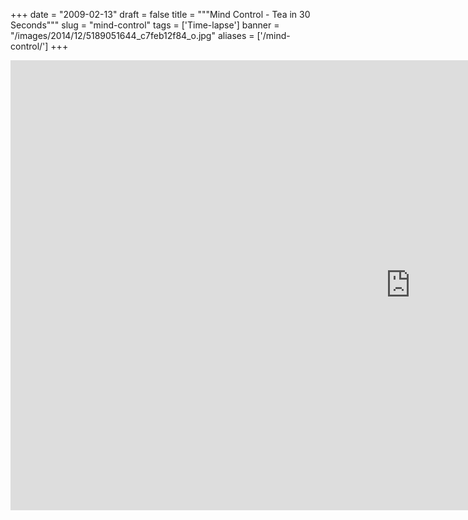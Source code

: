 
+++
date = "2009-02-13"
draft = false
title = """Mind Control - Tea in 30 Seconds"""
slug = "mind-control"
tags = ['Time-lapse']
banner = "/images/2014/12/5189051644_c7feb12f84_o.jpg"
aliases = ['/mind-control/']
+++

<div class="videoWrapper">
    <iframe width="1280" height="720" src="https://www.youtube.com/embed/umUc0RXX0GA?rel=0&amp;controls=0" frameborder="0" allowfullscreen title="Mind Control - Tea in 30 Seconds"></iframe>
</div>